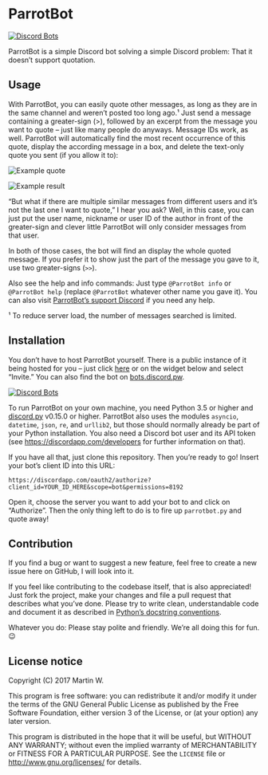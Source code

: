 # ParrotBot
[![Discord Bots](https://discordbots.org/api/widget/status/363007359204982786.png)](https://discordbots.org/bot/parrotbot)

ParrotBot is a simple Discord bot solving a simple Discord problem: That it
doesn’t support quotation.

## Usage
With ParrotBot, you can easily quote other messages, as long as they are in the
same channel and weren’t posted too long ago.¹ Just send a message containing
a greater-sign (>), followed by an excerpt from the message you want to quote –
just like many people do anyways. Message IDs work, as well. ParrotBot will
automatically find the most recent occurrence of this quote, display the
according message in a box, and delete the text-only quote you sent (if you
allow it to):

![Example quote](https://github.com/mart-w/parrotbot/blob/master/doc_img/example_quote.png?raw=true)

![Example result](https://github.com/mart-w/parrotbot/blob/master/doc_img/example_quote_result.png?raw=true)

“But what if there are multiple similar messages from different users and it’s
not the last one I want to quote,” I hear you ask? Well, in this case, you can
just put the user name, nickname or user ID of the author in front of the
greater-sign and clever little ParrotBot will only consider messages from that
user.

In both of those cases, the bot will find an display the whole quoted message.
If you prefer it to show just the part of the message you gave to it, use two
greater-signs (`>>`).

Also see the help and info commands: Just type `@ParrotBot info` or
`@ParrotBot help` (replace `@ParrotBot` whatever other name you gave it).
You can also visit [ParrotBot’s support Discord](https://discord.gg/rMXH2Rg)
if you need any help.


¹ To reduce server load, the number of messages searched is limited.

## Installation
You don’t have to host ParrotBot yourself. There is a public instance of it
being hosted for you – just click [here](https://discordbots.org/bot/parrotbot)
or on the widget below and select “Invite.” You can also find the bot on
[bots.discord.pw](https://bots.discord.pw/bots/363007359204982786).

[![Discord Bots](https://discordbots.org/api/widget/363007359204982786.svg)](https://discordbots.org/bot/parrotbot)

To run ParrotBot on your own machine, you need Python 3.5 or higher and
[discord.py](https://github.com/Rapptz/discord.py) v0.15.0 or higher.
ParrotBot also uses the modules `asyncio`, `datetime`, `json`, `re`, and
`urllib2`, but those should normally already be part of your Python
installation. You also need a Discord bot user and its API token
(see https://discordapp.com/developers for further information on that).

If you have all that, just clone this repository. Then you’re ready to go!
Insert your bot’s client ID into this URL:

    https://discordapp.com/oauth2/authorize?client_id=YOUR_ID_HERE&scope=bot&permissions=8192

Open it, choose the server you want to add your bot to and click on “Authorize”.
Then the only thing left to do is to fire up `parrotbot.py` and quote away!

## Contribution
If you find a bug or want to suggest a new feature, feel free to create a new
issue here on GitHub, I will look into it.

If you feel like contributing to the codebase itself, that is also appreciated!
Just fork the project, make your changes and file a pull request that describes
what you’ve done. Please try to write clean, understandable code and document it
as described in
[Python’s docstring conventions](https://www.python.org/dev/peps/pep-0257/#specification).

Whatever you do: Please stay polite and friendly. We’re all doing this for fun.
:wink:

## License notice
Copyright (C) 2017  Martin W.

This program is free software: you can redistribute it and/or modify
it under the terms of the GNU General Public License as published by
the Free Software Foundation, either version 3 of the License, or
(at your option) any later version.

This program is distributed in the hope that it will be useful,
but WITHOUT ANY WARRANTY; without even the implied warranty of
MERCHANTABILITY or FITNESS FOR A PARTICULAR PURPOSE.  See the
`LICENSE` file or http://www.gnu.org/licenses/ for details.
